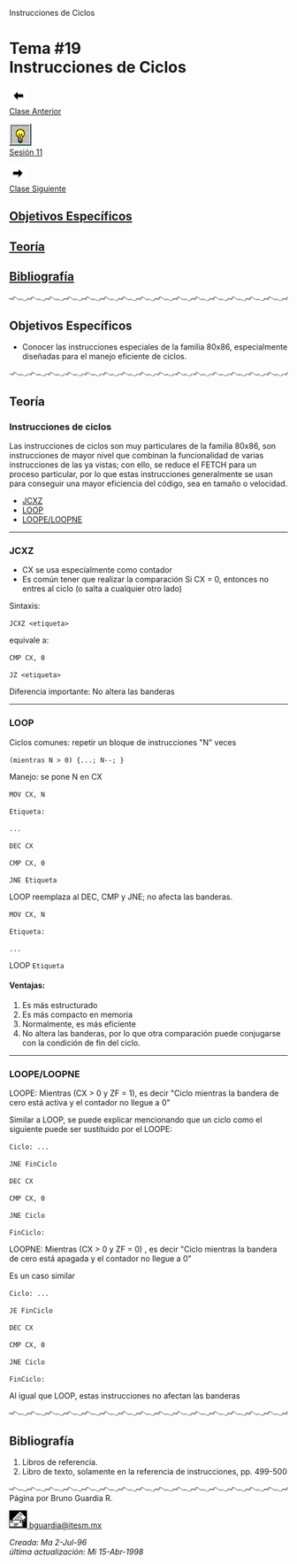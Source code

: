  Instrucciones de Ciclos

Tema #19  
Instrucciones de Ciclos
==================================

[![Sesión Anterior](../../images/anterior.gif)  
Clase Anterior](clase18.md)

[![Sesión](../../images/light.gif)  
Sesión 11](../Sesiones/sv11.htm)

[![Sesión Siguiente](../../images/sigue.gif)  
Clase Siguiente](../Temas/clase20.md)

[Objetivos Específicos](#objetivo)
----------------------------------

[Teoría](#teoria)
-----------------

[Bibliografía](#biblio)
-----------------------

![Línea de separación](../../images/waveline.gif)

Objetivos Específicos
---------------------

*   Conocer las instrucciones especiales de la familia 80x86, especialmente diseñadas para el manejo eficiente de ciclos.

![Línea de separación](../../images/waveline.gif)

Teoría
------

### Instrucciones de ciclos

Las instrucciones de ciclos son muy particulares de la familia 80x86, son instrucciones de mayor nivel que combinan la funcionalidad de varias instrucciones de las ya vistas; con ello, se reduce el FETCH para un proceso particular, por lo que estas instrucciones generalmente se usan para conseguir una mayor eficiencia del código, sea en tamaño o velocidad.

*   [JCXZ](#JCXZ)
*   [LOOP](#LOOP)
*   [LOOPE/LOOPNE](#LOOPE)

* * *

### JCXZ

*   CX se usa especialmente como contador
*   Es común tener que realizar la comparación Si CX = 0, entonces no entres al ciclo (o salta a cualquier otro lado)

Sintaxis:

`JCXZ <etiqueta>`

equivale a:

`CMP CX, 0`

`JZ <etiqueta>`

Diferencia importante: No altera las banderas

* * *

### LOOP

Ciclos comunes: repetir un bloque de instrucciones "N" veces

`(mientras N > 0) {...; N--; }`

Manejo: se pone N en CX

`MOV CX, N`

`Etiqueta:`

`...`

`DEC CX`

`CMP CX, 0`

`JNE Etiqueta`

LOOP reemplaza al DEC, CMP y JNE; no afecta las banderas.

`MOV CX, N`

`Etiqueta:`

`...`

LOOP `Etiqueta`

#### Ventajas:

1.  Es más estructurado
2.  Es más compacto en memoria
3.  Normalmente, es más eficiente
4.  No altera las banderas, por lo que otra comparación puede conjugarse con la condición de fin del ciclo.

* * *

### LOOPE/LOOPNE

LOOPE: Mientras (CX > 0 y ZF = 1), es decir "Ciclo mientras la bandera de cero está activa y el contador no llegue a 0"

Similar a LOOP, se puede explicar mencionando que un ciclo como el siguiente puede ser sustituido por el LOOPE:

`Ciclo: ...`

`JNE FinCiclo`

`DEC CX`

`CMP CX, 0`

`JNE Ciclo`

`FinCiclo:`

LOOPNE: Mientras (CX > 0 y ZF = 0) , es decir "Ciclo mientras la bandera de cero está apagada y el contador no llegue a 0"

Es un caso similar

`Ciclo: ...`

`JE FinCiclo`

`DEC CX`

`CMP CX, 0`

`JNE Ciclo`

`FinCiclo:`

Al igual que LOOP, estas instrucciones no afectan las banderas

![Línea de separación](../../images/waveline.gif)

Bibliografía
------------

1.  Libros de referencia.
2.  Libro de texto, solamente en la referencia de instrucciones, pp. 499-500

![Línea de separación](../../images/waveline.gif) Página por Bruno Guardia R.

 [![Correo](../../images/mail.gif) bguardia@itesm.mx](mailto:bguardia@campus.ccm.itesm.mx)

_Creada: Ma 2-Jul-96_  
_última actualización: Mi 15-Abr-1998_